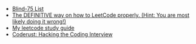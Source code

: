 - [Blind-75 List](https://www.teamblind.com/post/New-Year-Gift---Curated-List-of-Top-75-LeetCode-Questions-to-Save-Your-Time-OaM1orEU)
- [The DEFINITIVE way on how to LeetCode properly. (Hint: You are most likely doing it wrong!)](https://www.reddit.com/r/cscareerquestions/comments/sgktuv/the_definitive_way_on_how_to_leetcode_properly/)
- [My leetcode study guide](https://www.reddit.com/r/cscareerquestions/comments/eb1e2b/my_leetcode_study_guide/)
- [Coderust: Hacking the Coding Interview](https://www.educative.io/courses/coderust-hacking-the-coding-interview)